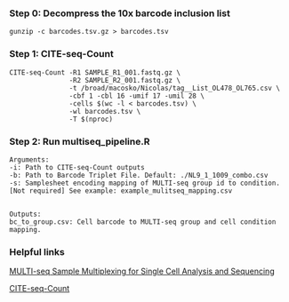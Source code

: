 ### Step 0: Decompress the 10x barcode inclusion list

```gunzip -c barcodes.tsv.gz > barcodes.tsv```

### Step 1: CITE-seq-Count
```
CITE-seq-Count -R1 SAMPLE_R1_001.fastq.gz \
               -R2 SAMPLE_R2_001.fastq.gz \
               -t /broad/macosko/Nicolas/tag__List_OL478_OL765.csv \
               -cbf 1 -cbl 16 -umif 17 -umil 28 \
               -cells $(wc -l < barcodes.tsv) \
               -wl barcodes.tsv \
               -T $(nproc)
```

### Step 2: Run multiseq_pipeline.R
```
Arguments:
-i: Path to CITE-seq-Count outputs
-b: Path to Barcode Triplet File. Default: ./NL9_1_1009_combo.csv
-s: Samplesheet encoding mapping of MULTI-seq group id to condition. [Not required] See example: example_mulitseq_mapping.csv


Outputs:
bc_to_group.csv: Cell barcode to MULTI-seq group and cell condition mapping.
```


### Helpful links
[MULTI-seq Sample Multiplexing for Single Cell Analysis and Sequencing](https://www.sigmaaldrich.com/US/en/technical-documents/technical-article/genomics/sequencing/multi-seq-sample-multiplexing-single-cell-analysis-sequencing)

[CITE-seq-Count](https://github.com/Hoohm/CITE-seq-Count)
